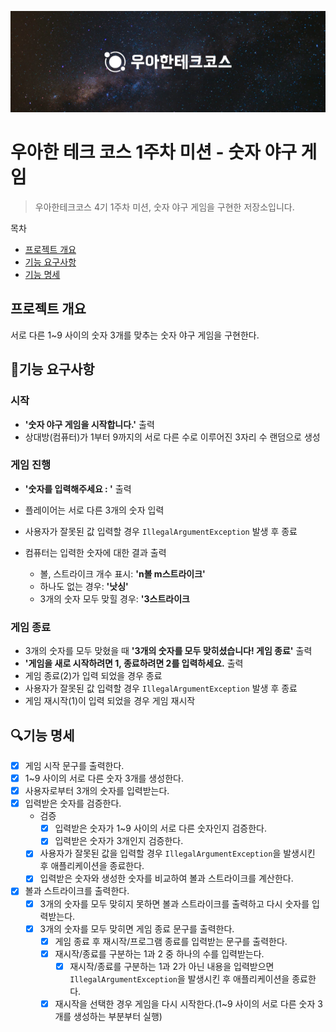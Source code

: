 <p align="center">
    <img src="./header.jpg" alt="우아한테크코스">
</p>

# 우아한 테크 코스 1주차 미션 - 숫자 야구 게임
> 우아한테크코스 4기 1주차 미션, 숫자 야구 게임을 구현한 저장소입니다.

목차
- [프로젝트 개요](#프로젝트-개요)
- [기능 요구사항](#기능-요구사항)
- [기능 명세](#기능-명세)

## 프로젝트 개요
서로 다른 1~9 사이의 숫자 3개를 맞추는 숫자 야구 게임을 구현한다. 

## 🚀기능 요구사항

### 시작
- **'숫자 야구 게임을 시작합니다.'** 출력
- 상대방(컴퓨터)가 1부터 9까지의 서로 다른 수로 이루어진 3자리 수 랜덤으로 생성

### 게임 진행
- **'숫자를 입력해주세요 : '** 출력
- 플레이어는 서로 다른 3개의 숫자 입력
- 사용자가 잘못된 값 입력할 경우 ```IllegalArgumentException``` 발생 후 종료

- 컴퓨터는 입력한 숫자에 대한 결과 출력
  - 볼, 스트라이크 개수 표시: **'n볼 m스트라이크'**
  - 하나도 없는 경우: **'낫싱'**
  - 3개의 숫자 모두 맞힐 경우: **'3스트라이크**

### 게임 종료
- 3개의 숫자를 모두 맞혔을 때 **'3개의 숫자를 모두 맞히셨습니다! 게임 종료'** 출력
- **'게임을 새로 시작하려면 1, 종료하려면 2를 입력하세요.** 출력
- 게임 종료(2)가 입력 되었을 경우 종료
- 사용자가 잘못된 값 입력할 경우 ```IllegalArgumentException``` 발생 후 종료
- 게임 재시작(1)이 입력 되었을 경우 게임 재시작

## 🔍기능 명세
- [x] 게임 시작 문구를 출력한다.
- [x] 1~9 사이의 서로 다른 숫자 3개를 생성한다.
- [x] 사용자로부터 3개의 숫자를 입력받는다.
- [x] 입력받은 숫자를 검증한다.
  - 검증
    - [x] 입력받은 숫자가 1~9 사이의 서로 다른 숫자인지 검증한다.
    - [x] 입력받은 숫자가 3개인지 검증한다.
  - [x] 사용자가 잘못된 값을 입력할 경우 `IllegalArgumentException`을 발생시킨 후 애플리케이션을 종료한다.
  - [x] 입력받은 숫자와 생성한 숫자를 비교하여 볼과 스트라이크를 계산한다.
- [x] 볼과 스트라이크를 출력한다.
  - [x] 3개의 숫자를 모두 맞히지 못하면 볼과 스트라이크를 출력하고 다시 숫자를 입력받는다.
  - [x] 3개의 숫자를 모두 맞히면 게임 종료 문구를 출력한다.
    - [x] 게임 종료 후 재시작/프로그램 종료를 입력받는 문구를 출력한다.
    - [x] 재시작/종료를 구분하는 1과 2 중 하나의 수를 입력받는다.
      - [x] 재시작/종료를 구분하는 1과 2가 아닌 내용을 입력받으면 `IllegalArgumentException`을 발생시킨 후 애플리케이션을 종료한다.
    - [x] 재시작을 선택한 경우 게임을 다시 시작한다.(1~9 사이의 서로 다른 숫자 3개를 생성하는 부분부터 실행)
